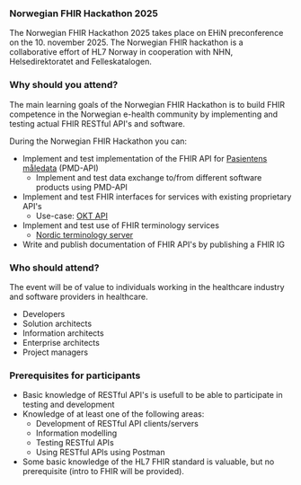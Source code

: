 ### Norwegian FHIR Hackathon 2025

The Norwegian FHIR Hackathon 2025 takes place on EHiN preconference on the 10. november 2025. The Norwegian FHIR hackathon is a collaborative effort of HL7 Norway in cooperation with NHN, Helsedirektoratet and Felleskatalogen.

### Why should you attend?

The main learning goals of the Norwegian FHIR Hackathon is to build FHIR competence in the Norwegian e-health community by implementing and testing actual FHIR RESTful API's and software.

During the Norwegian FHIR Hackathon you can:

* Implement and test implementation of the FHIR API for [Pasientens måledata](https://utviklerportal.nhn.no/informasjonstjenester/pasientens-maaledata) (PMD-API)
  * Implement and test data exchange to/from different software products using PMD-API
* Implement and test FHIR interfaces for services with existing proprietary API's
  * Use-case: [OKT API](https://utviklerportal.nhn.no/informasjonstjenester/felles-journalloeft/okt-prototype/okt-api/openapi/okt-api-prototype)
* Implement and test use of FHIR terminology services
  * [Nordic terminology server](https://ontoserver.csiro.au/ui/about)
* Write and publish documentation of FHIR API's by publishing a FHIR IG

### Who should attend?

The event will be of value to individuals working in the healthcare industry and software providers in healthcare.  

* Developers
* Solution architects
* Information architects
* Enterprise architects
* Project managers

### Prerequisites for participants

* Basic knowledge of RESTful API's is usefull to be able to participate in testing and development
* Knowledge of at least one of the following areas:
  * Development of RESTful API clients/servers
  * Information modelling
  * Testing RESTful APIs
  * Using RESTful APIs using Postman
* Some basic knowledge of the HL7 FHIR standard is valuable, but no prerequisite (intro to FHIR will be provided).
